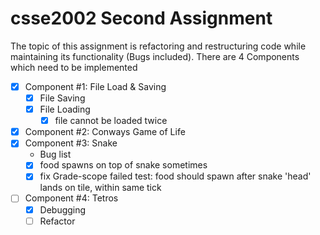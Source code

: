 # csse2002 Second Assignment
The topic of this assignment is refactoring and restructuring code while maintaining its functionality (Bugs included).
There are 4 Components which need to be implemented

- [X] Component #1: File Load & Saving 
  - [X] File Saving
  - [X] File Loading
    - [X] file cannot be loaded twice
- [X] Component #2: Conways Game of Life
- [X] Component #3: Snake
  - Bug list
  - [X] food spawns on top of snake sometimes
  - [X] fix Grade-scope failed test: food should spawn after snake 'head' lands on tile, within same tick
- [ ] Component #4: Tetros
  - [X] Debugging
  - [ ] Refactor
